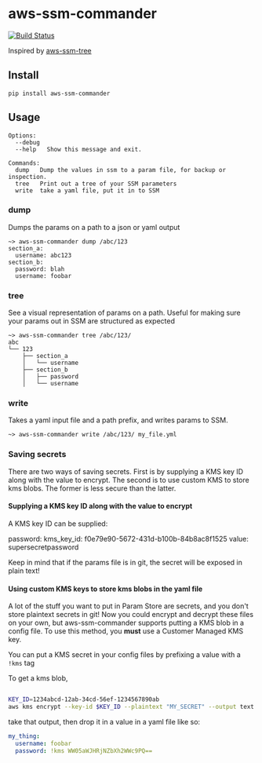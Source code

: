# aws-ssm-commander

[![Build Status](https://travis-ci.org/djcrabhat/aws-ssm-commander.svg?branch=master)](https://travis-ci.org/djcrabhat/aws-ssm-commander)

Inspired by [aws-ssm-tree](https://github.com/brunorubin/aws-ssm-tree)

## Install
```
pip install aws-ssm-commander
```

## Usage
```
Options:
  --debug
  --help   Show this message and exit.

Commands:
  dump   Dump the values in ssm to a param file, for backup or inspection.
  tree   Print out a tree of your SSM parameters
  write  take a yaml file, put it in to SSM
```

### dump
Dumps the params on a path to a json or yaml output
```
~> aws-ssm-commander dump /abc/123
section_a:
  username: abc123
section_b:
  password: blah
  username: foobar
```
    
### tree
See a visual representation of params on a path.  Useful for making sure your params out in SSM are structured as 
expected
```
~> aws-ssm-commander tree /abc/123/
abc
└── 123
    ├── section_a
    │   └── username
    ├── section_b
    │   ├── password
    │   └── username
```

### write
Takes a yaml input file and a path prefix, and writes params to SSM.

```
~> aws-ssm-commander write /abc/123/ my_file.yml
```

### Saving secrets

There are two ways of saving secrets. First is by supplying a KMS key ID along with the value to encrypt. The second is to use custom KMS to store kms blobs. The former is less secure than the latter.

#### Supplying a KMS key ID along with the value to encrypt
A KMS key ID can be supplied:

password:
  kms_key_id: f0e79e90-5672-431d-b100b-84b8ac8f1525
  value: supersecretpassword

Keep in mind that if the params file is in git, the secret will be exposed in plain text!

#### Using custom KMS keys to store kms blobs in the yaml file
A lot of the stuff you want to put in Param Store are secrets, and you don't store plaintext secrets in git!  Now you could encrypt and decrypt these files on your own, but aws-ssm-commander supports putting a KMS blob in a config file. To use this method, you **must** use a Customer Managed KMS key.

You can put a KMS secret in your config files by prefixing a value with a `!kms` tag

To get a kms blob, 
```bash

KEY_ID=1234abcd-12ab-34cd-56ef-1234567890ab
aws kms encrypt --key-id $KEY_ID --plaintext "MY_SECRET" --output text --query CiphertextBlob 
```

take that output, then drop it in a value in a yaml file like so:

```yaml
my_thing:
  username: foobar
  password: !kms WW05aWJHRjNZbXh2WWc9PQ==
```
